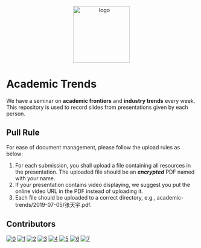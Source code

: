 <p align="center">
	<img width="150" height="150" src="icon.png" alt="logo">
</p>

# Academic Trends
We have a seminar on **academic frontiers** and **industry trends** every week. This repository is used to record slides from presentations given by each person. 

## Pull Rule 
For ease of document management, please follow the upload rules as below: 
1. For each submission, you shall upload a file containing all resources in the presentation. The uploaded file should be an ***encrypted*** PDF named with your name. 
2. If your presentation contains video displaying, we suggest you put the online video URL in the PDF instead of uploading it. 
3. Each file should be uploaded to a correct directory, e.g., academic-trends/2019-07-05/张天宇.pdf. 

## Contributors

[![0](https://sourcerer.io/fame/ztygalaxy/wsn333/academic-trends/images/0)](https://sourcerer.io/fame/ztygalaxy/wsn333/academic-trends/links/0)
[![1](https://sourcerer.io/fame/ztygalaxy/wsn333/academic-trends/images/1)](https://sourcerer.io/fame/ztygalaxy/wsn333/academic-trends/links/1)
[![2](https://sourcerer.io/fame/ztygalaxy/wsn333/academic-trends/images/2)](https://sourcerer.io/fame/ztygalaxy/wsn333/academic-trends/links/2)
[![3](https://sourcerer.io/fame/ztygalaxy/wsn333/academic-trends/images/3)](https://sourcerer.io/fame/ztygalaxy/wsn333/academic-trends/links/3)
[![4](https://sourcerer.io/fame/ztygalaxy/wsn333/academic-trends/images/4)](https://sourcerer.io/fame/ztygalaxy/wsn333/academic-trends/links/4)
[![5](https://sourcerer.io/fame/ztygalaxy/wsn333/academic-trends/images/5)](https://sourcerer.io/fame/ztygalaxy/wsn333/academic-trends/links/5)
[![6](https://sourcerer.io/fame/ztygalaxy/wsn333/academic-trends/images/6)](https://sourcerer.io/fame/ztygalaxy/wsn333/academic-trends/links/6)
[![7](https://sourcerer.io/fame/ztygalaxy/wsn333/academic-trends/images/7)](https://sourcerer.io/fame/ztygalaxy/wsn333/academic-trends/links/7)
